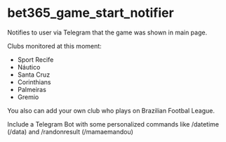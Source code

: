 # bet365_game_start_notifier
 Notifies to user via Telegram that the game was shown in main page.

Clubs monitored at this moment: 
- Sport Recife
- Náutico
- Santa Cruz
- Corinthians
- Palmeiras
- Gremio

You also can add your own club who plays on Brazilian Footbal League.

Include a Telegram Bot with some personalized commands like /datetime (/data) and /randonresult (/mamaemandou)
